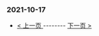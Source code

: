 ### 2021-10-17 
 

- [ < 上一页 ](https://github.com/able8/weibo-hot-record/blob/master/2021-10-16.md) -------- [ 下一页 > ](https://github.com/able8/weibo-hot-record/blob/master/2021-10-18.md)